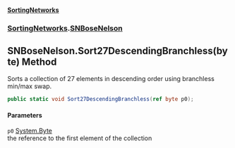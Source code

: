 #### [SortingNetworks](./index.md 'index')
### [SortingNetworks](./SortingNetworks.md 'SortingNetworks').[SNBoseNelson](./SortingNetworks-SNBoseNelson.md 'SortingNetworks.SNBoseNelson')
## SNBoseNelson.Sort27DescendingBranchless(byte) Method
Sorts a collection of 27 elements in descending order using branchless min/max swap.  
```csharp
public static void Sort27DescendingBranchless(ref byte p0);
```
#### Parameters
<a name='SortingNetworks-SNBoseNelson-Sort27DescendingBranchless(byte)-p0'></a>
`p0` [System.Byte](https://docs.microsoft.com/en-us/dotnet/api/System.Byte 'System.Byte')  
the reference to the first element of the collection  
  
